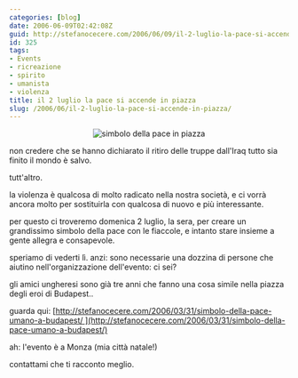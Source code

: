 ```yaml
---
categories: [blog]
date: 2006-06-09T02:42:08Z
guid: http://stefanocecere.com/2006/06/09/il-2-luglio-la-pace-si-accende-in-piazza/
id: 325
tags:
- Events
- ricreazione
- spirito
- umanista
- violenza
title: il 2 luglio la pace si accende in piazza
slug: /2006/06/il-2-luglio-la-pace-si-accende-in-piazza/
---
```


<div style="text-align: center">
  <img alt="simbolo della pace in piazza" id="image326" src="http://stefanocecere.com/wp-content/uploads/sites/3/2006/06/evento_simbolo_della_pace.jpg" />
</div>

non credere che se hanno dichiarato il ritiro delle truppe dall'Iraq tutto sia finito il mondo è salvo.

tutt'altro.
  
la violenza è qualcosa di molto radicato nella nostra società, e ci vorrà ancora molto per sostituirla con qualcosa di nuovo e più interessante.

per questo ci troveremo domenica 2 luglio, la sera, per creare un grandissimo simbolo della pace con le fiaccole, e intanto stare insieme a gente allegra e consapevole.

speriamo di vederti lì. anzi: sono necessarie una dozzina di persone che aiutino nell'organizzazione dell'evento: ci sei?

gli amici ungheresi sono già tre anni che fanno una cosa simile nella piazza degli eroi di Budapest..
  
guarda qui: [http://stefanocecere.com/2006/03/31/simbolo-della-pace-umano-a-budapest/ ](http://stefanocecere.com/2006/03/31/simbolo-della-pace-umano-a-budapest/)
  
ah: l'evento è a Monza (mia città natale!)
  
contattami che ti racconto meglio.